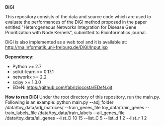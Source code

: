 **DiGI**

This repository consists of the data and source code which are used to evaluate the performances of the DiGI method proposed in the paper entitled "Heterogeneous Networks Integration for Disease Gene Prioritization with Node Kernels", submitted to Bioinformatics journal. 

DiGI is also implemented as a web tool and it is available at: http://rna.informatik.uni-freiburg.de/DiGI/Input.jsp

**Dependency:**
- Python >= 2.7
- scikit-learn >= 0.17.1
- networkx >= 2.2
- scipy >= 1.3.0
- EDeN: https://github.com/fabriziocosta/EDeN.git

**How to run DiGI**
Under the root directory of this repository, run the main.py. Following is an example:
python main.py --adj_folder /data/toy_data/adj_matrices/ --train_genes_file toy_data/train_genes --train_labels_file /data/toy_data/train_labels --all_genes_file /data/toy_data/all_genes --list_D 10 15 --list_C 5 --list_d 1 2 --list_r 1 2



